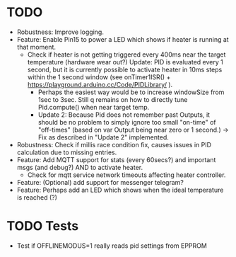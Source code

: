# TODO
- Robustness: Improve logging.
- Feature: Enable Pin15 to power a LED which shows if heater is running at that moment.
  - Check if heater is not getting triggered every 400ms near the target temperature (hardware wear out?)
    Update: PID is evaluated every 1 second, but it is currently possible to activate heater in 10ms steps within the 1 second window (see onTimer1ISR() + https://playground.arduino.cc/Code/PIDLibrary/ ).
      - Perhaps the easiest way would be to increase windowSize from 1sec to 3sec. Still q remains on how to directly tune Pid.compute() when near target temp.
      - Update 2: Because Pid does not remember past Outputs, it should be no problem to simply ignore too small "on-time" of "off-times" (based on var Output being near zero or 1 second.) -> Fix as described in "Update 2" implemented.
- Robustness: Check if millis race condition fix, causes issues in PID calculation due to missing entries.
- Feature: Add MQTT support for stats (every 60secs?) and important msgs (and debug?) AND to activate heater.
  - Check for mqtt service network timeouts affecting heater controller.
- Feature: (Optional) add support for messenger telegram?
- Feature: Perhaps add an LED which shows when the ideal temperature is reached (?)

# TODO Tests
- Test if OFFLINEMODUS=1 really reads pid settings from EPPROM
